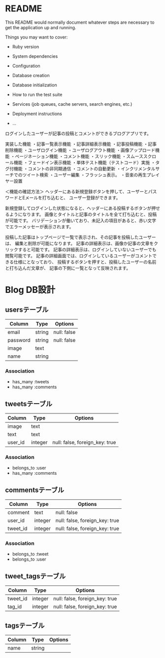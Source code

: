 # README

This README would normally document whatever steps are necessary to get the
application up and running.

Things you may want to cover:

* Ruby version

* System dependencies

* Configuration

* Database creation

* Database initialization

* How to run the test suite

* Services (job queues, cache servers, search engines, etc.)

* Deployment instructions

* ...

ログインしたユーザーが記事の投稿とコメントができるブログアプリです。

実装した機能
・記事一覧表示機能
・記事詳細表示機能
・記事投稿機能
・記事削除機能
・ユーザログイン機能
・ユーザログアウト機能
・画像アップロード機能
・ページネーション機能
・コメント機能
・スリック機能
・スムーススクロール機能
・フェードイン表示機能
・単体テスト機能（テストコード）実施
・タグ付機能
・コメントの非同期通信
・コメントの自動更新
・インクリメンタルサーチでのツイート検索
・ユーザー編集
・フラッシュ表示。
・音楽の再生プレイヤー設置


＜機能の確認方法＞
ヘッダーにある新規登録ボタンを押して、ユーザーとパスワードとEメールを打ち込むと、
ユーザー登録ができます。

新規登録してログインした状態になると、ヘッダーにある投稿するボタンが押せるようになります。
画像とタイトルと記事のタイトルを全て打ち込むと、投稿が可能です。
バリデーションが働いており、未記入の項目があると、赤い文字でエラーメッセーが表示されます。

投稿した記事はトップページで一覧で表示され、その記事を投稿したユーザーは、
編集と削除が可能になります。
記事の詳細表示は、画像か記事の文章をクリックすると可能です。
記事の詳細表示は、ログインしていないユーザーでも閲覧可能です。
記事の詳細画面では、ログインしているユーザーがコメントできる仕様にとなっており、
投稿するボタンを押すと、投稿したユーザーの名前と打ち込んだ文章が、
記事の下側に一覧となって反映されます。

# Blog DB設計
## usersテーブル
|Column|Type|Options|
|------|----|-------|
|email|string|null: false|
|password|string|null: false|
|image|text|
|name|string|
### Association
- has_many :tweets
- has_many :comments

## tweetsテーブル
|Column|Type|Options|
|------|----|-------|
|image|text||
|text|text||
|user_id|integer|null: false, foreign_key: true|
### Association
- belongs_to :user
- has_many :comments

## commentsテーブル
|Column|Type|Options|
|------|----|-------|
|comment|text|null: false|
|user_id|integer|null: false, foreign_key: true|
|tweet_id|integer|null: false, foreign_key: true|
### Association
- belongs_to :tweet
- belongs_to :user

## tweet_tagsテーブル
|Column|Type|Options|
|------|----|-------|
|tweet_id|integer|null: false, foreign_key: true|
|tag_id|integer|null: false, foreign_key: true|

## tagsテーブル
|Column|Type|Options|
|------|----|-------|
|name|string|
